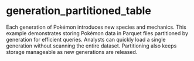 # generation_partitioned_table
Each generation of Pokémon introduces new species and mechanics. This example demonstrates storing Pokémon data in Parquet files partitioned by generation for efficient queries. Analysts can quickly load a single generation without scanning the entire dataset. Partitioning also keeps storage manageable as new generations are released.
